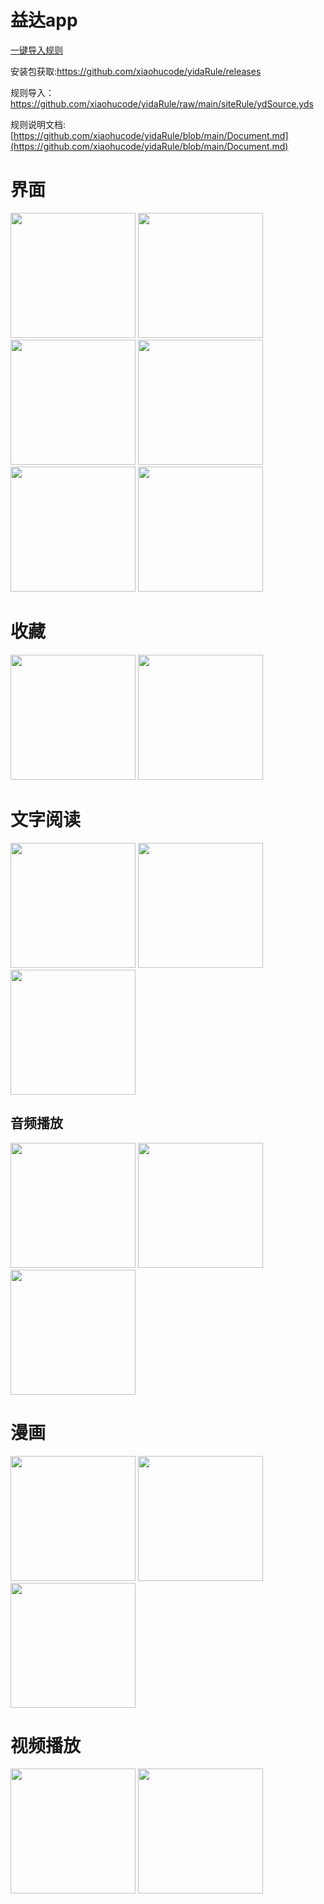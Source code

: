 # 益达app

<a href="yuedu://importonline?src=https://github.com/xiaohucode/yidaRule/raw/main/siteRule/ydSource.yds" type="button">一键导入规则</a>

安装包获取:https://github.com/xiaohucode/yidaRule/releases

规则导入：https://github.com/xiaohucode/yidaRule/raw/main/siteRule/ydSource.yds

规则说明文档: [https://github.com/xiaohucode/yidaRule/blob/main/Document.md](https://github.com/xiaohucode/yidaRule/blob/main/Document.md)

# 界面
<img src="screenshot/1.png" width="200"> 
<img src="screenshot/2.png" width="200"> 
<img src="screenshot/3.png" width="200"> 
<img src="screenshot/4.png" width="200"> 
<img src="screenshot/18.png" width="200"> 
<img src="screenshot/19.png" width="200"> 

# 收藏

<img src="screenshot/10.png" width="200"> 
<img src="screenshot/17.png" width="200"> 

# 文字阅读

<img src="screenshot/5.png" width="200"> 
<img src="screenshot/16.png" width="200"> 
<img src="screenshot/6.png" width="200"> 

## 音频播放
<img src="screenshot/7.png" width="200"> 
<img src="screenshot/8.png" width="200"> 
<img src="screenshot/9.png" width="200"> 

# 漫画
<img src="screenshot/11.png" width="200"> 
<img src="screenshot/12.png" width="200"> 
<img src="screenshot/13.png" width="200"> 

# 视频播放 
<img src="screenshot/14.png" width="200"> 
<img src="screenshot/15.png" width="200"> 
